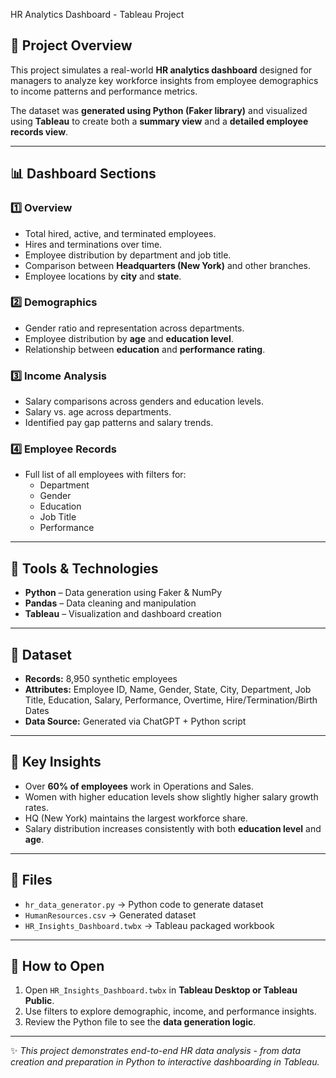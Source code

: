 HR Analytics Dashboard - Tableau Project

## 🎯 Project Overview
This project simulates a real-world **HR analytics dashboard** designed for managers to analyze key workforce insights from employee demographics to income patterns and performance metrics.

The dataset was **generated using Python (Faker library)** and visualized using **Tableau** to create both a **summary view** and a **detailed employee records view**.

---

## 📊 Dashboard Sections

### 1️⃣ Overview
- Total hired, active, and terminated employees.
- Hires and terminations over time.
- Employee distribution by department and job title.
- Comparison between **Headquarters (New York)** and other branches.
- Employee locations by **city** and **state**.

### 2️⃣ Demographics
- Gender ratio and representation across departments.
- Employee distribution by **age** and **education level**.
- Relationship between **education** and **performance rating**.

### 3️⃣ Income Analysis
- Salary comparisons across genders and education levels.
- Salary vs. age across departments.
- Identified pay gap patterns and salary trends.

### 4️⃣ Employee Records
- Full list of all employees with filters for:
  - Department
  - Gender
  - Education
  - Job Title
  - Performance

---

## 🧠 Tools & Technologies
- **Python** – Data generation using Faker & NumPy  
- **Pandas** – Data cleaning and manipulation  
- **Tableau** – Visualization and dashboard creation  

---

## 🧩 Dataset
- **Records:** 8,950 synthetic employees  
- **Attributes:** Employee ID, Name, Gender, State, City, Department, Job Title, Education, Salary, Performance, Overtime, Hire/Termination/Birth Dates  
- **Data Source:** Generated via ChatGPT + Python script  

---

## 🚀 Key Insights
- Over **60% of employees** work in Operations and Sales.  
- Women with higher education levels show slightly higher salary growth rates.  
- HQ (New York) maintains the largest workforce share.  
- Salary distribution increases consistently with both **education level** and **age**.

---

## 💾 Files
- `hr_data_generator.py` → Python code to generate dataset  
- `HumanResources.csv` → Generated dataset  
- `HR_Insights_Dashboard.twbx` → Tableau packaged workbook  

---

## 🏁 How to Open
1. Open `HR_Insights_Dashboard.twbx` in **Tableau Desktop or Tableau Public**.
2. Use filters to explore demographic, income, and performance insights.
3. Review the Python file to see the **data generation logic**.

---

✨ *This project demonstrates end-to-end HR data analysis - from data creation and preparation in Python to interactive dashboarding in Tableau.*

